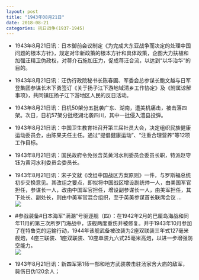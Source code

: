 ```yaml
---
layout: post
title: "1943年08月21日"
date: 2018-08-21
categories: 抗日战争(1937-1945)
---
```


<meta name="referrer" content="no-referrer" />

- 1943年8月21日讯：日本御前会议制定《为完成大东亚战争而决定的处理中国问题的根本方针》，规定对华新政策的根本方针和具体政策，企图大力扶植和加强汪精卫伪政权，对蒋介石施加压力，促成蒋汪合流，以达到“以华治华”的目的。 

- 1943年8月21日讯：汪伪行政院秘书长陈春圃、军委会总参谋长鲍文越与日军登集团参谋长木下勇签订《关于扬子江下游地域清乡工作协定》及《附属谅解事项》，共同镇压扬子江下游地区人民的反日活动。 

- 1943年8月21日讯：日机50架分五批袭广东、湖南，遭美机痛击，被击落四架。次日，日机57架分批经湖北袭四川，其中一批侵入澧县投弹。 

- 1943年8月21日讯：中国卫生教育社召开第三届社员大会，决定组织民族健康运动委员会，由陈果夫任主任。通过“提倡健康运动”、“注重合理营养”等12项工作目标。 

- 1943年8月21日讯：国民政府令免张含英黄河水利委员会委员长职，特派赵守钰为黄河水利委员会委员长。 

- 1943年8月21日讯：宋子文就《改组中国战区方案原则》一件，与罗斯福总统初步交换意见。其改组之要点，即拟将中国战区增设副统帅一人，由美国军官担任，参谋长一人，改由中国军官担任，增设副参谋长一人，由美军担任，其下处长、副处长，则由中美军官混合组织，至于英美参谋首长联席会议 ... <br/><img src="https://wx4.sinaimg.cn/large/aca367d8ly1fuh534cf0bj20c80mmwf0.jpg" />

- #参战装备#日本海军“满潮”号驱逐舰（四）：在1942年2月的巴厘岛海战和同年11月的第三次所罗门海战中，该舰两度重伤并被修复。并于1943年10月参加了在特鲁克的运输行动，1944年该舰武备被改装为2座双联装三年式127毫米舰炮，4座三联装、1座双联装、10座单装九六式25毫米高炮，以进一步增强防空能力。 <br/><img src="https://wx3.sinaimg.cn/large/aca367d8ly1fuh3cpj6e6j20rs0riwj4.jpg" />

- 1943年8月21日讯：新四军第1师一部和地方武装袭击驻汤家舍大庙的敌军，毙伤日伪120余人； 

